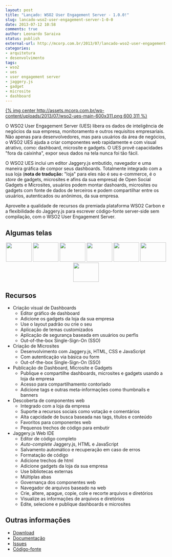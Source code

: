 ```yaml
---
layout: post
title: "Lançado: WSO2 User Engagement Server - 1.0.0!"
slug: lancado-wso2-user-engagement-server-1-0-0
date: 2013-07-12 10:58
comments: true
author: Leonardo Saraiva
status: publish
external-url: http://mcorp.com.br/2013/07/lancado-wso2-user-engagement-server-1-0-0
categories:
- arquitetura
- desenvolvimento
tags:
- wso2
- ues
- user engagement server
- jaggery.js
- gadget
- microsite
- dashboard
---
```


[{% img center http://assets.mcorp.com.br/wp-content/uploads/2013/07/wso2-ues-main-600x311.png 600 311 %}](http://assets.mcorp.com.br/wp-content/uploads/2013/07/wso2-ues-main.png)

O WSO2 User Engagement Server (UES) libera os dados de inteligência de negócios da sua empresa, monitoramento e outros requisitos empresariais. Não apenas para desenvolvedores, mas para usuários da área de negócios, o WSO2 UES ajuda a criar componentes web rapidamente e com visual atrativo, como: dashboard, microsite e gadgets. O UES provê capacidades "fora da caixinha", expor seus dados na tela nunca foi tão fácil.

O WSO2 UES inclui um editor Jaggery.js embutido, navegador e uma maneira gráfica de compor seus dashboards. Totalmente integrado com a sua loja (**nota de tradução:** "loja" para eles não é seu e-commerce, é o _store_ de gadgets, microsites e afins da sua empresa) de Open Social Gadgets e Microsites, usuários podem montar dashoards, microsites ou gadgets com fonte de dados de terceiros e podem compartilhar entre os usuários, autenticados ou anônimos, da sua empresa.

Aproveite a qualidade de recursos da premiada plataforma WSO2 Carbon e a flexibilidade do Jaggery.js para escrever código-fonte server-side sem compilação, com o WSO2 User Engagement Server.

## Algumas telas

<p style="text-align: center">
  <a href="http://assets.mcorp.com.br/wp-content/uploads/2013/07/wso2-ues-dashboard.png"><img src="http://assets.mcorp.com.br/wp-content/uploads/2013/07/wso2-ues-dashboard-80x60.png" width="80" height="60" /></a>
  <a href="http://assets.mcorp.com.br/wp-content/uploads/2013/07/wso2-ues-jaggery-ide-governance.png"><img src="http://assets.mcorp.com.br/wp-content/uploads/2013/07/wso2-ues-jaggery-ide-governance-80x60.png" width="80" height="60" /></a>
  <a href="http://assets.mcorp.com.br/wp-content/uploads/2013/07/wso2-ues-jaggery-ide-menu.png"><img src="http://assets.mcorp.com.br/wp-content/uploads/2013/07/wso2-ues-jaggery-ide-menu-80x60.png" width="80" height="60" /></a>
  <a href="http://assets.mcorp.com.br/wp-content/uploads/2013/07/wso2-ues-jaggery-ide-source.png"><img src="http://assets.mcorp.com.br/wp-content/uploads/2013/07/wso2-ues-jaggery-ide-source-80x60.png" width="80" height="60" /></a>
  <a href="http://assets.mcorp.com.br/wp-content/uploads/2013/07/wso2-ues-microsite.png"><img src="http://assets.mcorp.com.br/wp-content/uploads/2013/07/wso2-ues-microsite-80x60.png" width="80" height="60" /></a>
  <a href="http://assets.mcorp.com.br/wp-content/uploads/2013/07/wso2-ues-publish-settings.png"><img src="http://assets.mcorp.com.br/wp-content/uploads/2013/07/wso2-ues-publish-settings-80x60.png" width="80" height="60" /></a>
  <a href="http://assets.mcorp.com.br/wp-content/uploads/2013/07/wso2-ues-store.png"><img src="http://assets.mcorp.com.br/wp-content/uploads/2013/07/wso2-ues-store-80x60.png" width="80" height="60" /></a>
</p>

## Recursos

* Criação visual de Dashboards
  * Editor gráfico de dashboard
  * Adicione os gadgets da loja da sua empresa
  * Use o layout padrão ou crie o seu
  * Aplicação de temas customizados
  * Aplicação de segurança baseada em usuários ou perfis
  * Out-of-the-box Single-Sign-On (SSO)
* Criação de Microsites
  * Desenvolvimento com Jaggery.js, HTML, CSS e JavaScript
  * Com autenticação via básica ou form
  * Out-of-the-box Single-Sign-On (SSO)
* Publicação de Dashboard, Microsite e Gadgets
  * Publique e compartilhe dashboards, microsites e gadgets usando a loja da empresa
  * Acesso para compartilhamento contorlado
  * Adicione tags e outras meta-informações como thumbnails e banners
* Descoberta de componentes web
  * Integrado com a loja da empresa
  * Suporte a recursos sociais como votação e comentários
  * Alta capcidade de busca baseada nas tags, títulos e conteúdo
  * Favoritos para componentes web
  * Pequenos trechos de código para embutir
* Jaggery.js Web IDE
  * Editor de código completo
  * _Auto-complete_ Jaggery.js, HTML e JavaScript
  * Salvamento automático e recuperação em caso de erros
  * Formatação de código
  * Adicione trechos de html
  * Adicione gadgets da loja da sua empresa
  * Use bibliotecas externas
  * Múltiplas abas
  * Governança dos componentes web
  * Navegador de arquivos baseado na web
  * Crie, altere, apague, copie, cole e recorte arquivos e diretórios
  * Visualize as informações de arquivos e diretórios
  * Edite, selecione e publique dashboards e microsites


## Outras informações

* [Download](http://wso2.com/products/user-engagement-server)
* [Documentação](http://docs.wso2.org/wiki/display/UES100/WSO2+User+Engagement+Server+1.0.0+Documentation)
* [Issues](https://wso2.org/jira/browse/UES-257?filter=11174)
* [Código-fonte](https://github.com/wso2/ues)
